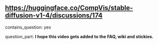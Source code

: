 ## https://huggingface.co/CompVis/stable-diffusion-v1-4/discussions/174

contains_question: yes

question_part: **I hope this video gets added to the FAQ, wiki and stickies.**
